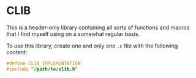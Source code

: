 # CLIB
This is a header-only library containing all sorts of functions and macros that
I find myself using on a somewhat regular basis.

To use this library, create one and only one `.c` file with the following content:
```c
#define CLIB_IMPLEMENTATION
#include "/path/to/clib.h"
```